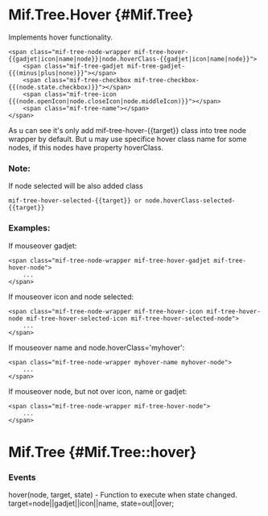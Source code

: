 Mif.Tree.Hover {#Mif.Tree}
==========================

Implements hover functionality.

	<span class="mif-tree-node-wrapper mif-tree-hover-{{gadjet|icon|name|node}}|node.hoverClass-{{gadjet|icon|name|node}}">
		<span class="mif-tree-gadjet mif-tree-gadjet-{{(minus|plus|none)}}"></span>
		<span class="mif-tree-checkbox mif-tree-checkbox-{{(node.state.checkbox)}}"></span>
		<span class="mif-tree-icon {{(node.openIcon|node.closeIcon|node.middleIcon)}}"></span>          
		<span class="mif-tree-name"></span>
	</span>
	
As u can see it's only add mif-tree-hover-{{target}} class into tree node wrapper by default. But u may use specifice hover class name for some nodes, if this nodes have property hoverClass.

### Note:
If node selected will be also added class

	mif-tree-hover-selected-{{target}} or node.hoverClass-selected-{{target}}

### Examples:

If mouseover gadjet:

	<span class="mif-tree-node-wrapper mif-tree-hover-gadjet mif-tree-hover-node">
		...
	</span>
	
If mouseover icon and node selected:

	<span class="mif-tree-node-wrapper mif-tree-hover-icon mif-tree-hover-node mif-tree-hover-selected-icon mif-tree-hover-selected-node">
		...
	</span>
	
If mouseover name and node.hoverClass='myhover':

	<span class="mif-tree-node-wrapper myhover-name myhover-node">
		...
	</span>

If mouseover node, but not over icon, name or gadjet:

	<span class="mif-tree-node-wrapper mif-tree-hover-node">
		...
	</span>
	
Mif.Tree {#Mif.Tree::hover}
===========================

### Events

hover(node, target, state) - Function to execute when state changed. target=node||gadjet||icon||name, state=out||over;